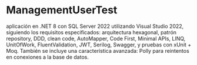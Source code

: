 # ManagementUserTest
aplicación en .NET 8 con SQL Server 2022 utilizando Visual Studio 2022, siguiendo los requisitos especificados: arquitectura hexagonal, patrón repository, DDD, clean code, AutoMapper, Code First, Minimal APIs, LINQ, UnitOfWork, FluentValidation, JWT, Serilog, Swagger, y pruebas con xUnit + Moq. También se incluye una característica avanzada: Polly para reintentos en conexiones a la base de datos.

